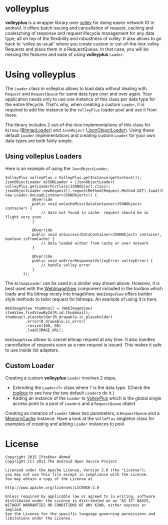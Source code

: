 # volleyplus
**volleyplus** is a wrapper library over [volley](https://android.googlesource.com/platform/frameworks/volley/) for doing easier network IO in android. It offers batch issuing and cancellation 
of request, caching and coalesching of response and request lifecycle management for any data type; all on top of the flexibility and robustness of volley.
It also allows to go back to 'volley as usual' where you create custom or out-of-the-box volley Requests and place them in a RequestQueue. 
In that case, you will be missing the features and ease of using **volleyplus** `Loader`.
# Using volleyplus
The `Loader` class in volleplus allows to load data without dealing with `Request` and `RequestQueue` for same data type over and over again. 
Your application needs only to use one instance of this class per data type for the entire lifecycle. That's why, when creating a custom `Loader`, 
it is required to add the instance to the `VolleyPlus` loader pool and use it from there.

The library includes 2 out-of-the-box implementations of this class for `Bitmap`
([BitmapLoader](https://github.com/iftekhar-ahmed/volleyplus/blob/master/library/src/main/java/com/iftekhar/volleyplus/toolbox/BitmapLoader.java)) and
 `JsonObject`
([JsonObjectLoader](https://github.com/iftekhar-ahmed/volleyplus/blob/master/library/src/main/java/com/iftekhar/volleyplus/toolbox/JsonObjectLoader.java)).
Using these default `Loader` implementations and creating custom `Loader` for your own data types are both fairly simple. 
## Using volleplus Loaders
Here is an example of using the `JsonObjectLoader`,
```
VolleyPlus volleyPlus = VolleyPlus.getInstance(getContext());
JsonObjectLoader mJSONLoader = (JsonObjectLoader) volleyPlus.getLoaderForClass(JSONObject.class);
jsonObjectLoader.newRequest().requestMethod(Request.Method.GET).load(JSON_URL, new Loader.OnLoadListener<JSONObject>() {
            @Override
            public void onCacheMiss(DataContainer<JSONObject> container) {
                // data not found in cache. request should be in flight very soon.
            }

            @Override
            public void onSuccess(DataContainer<JSONObject> container, boolean isFromCache) {
                // data loaded either from cache or over network
            }

            @Override
            public void onErrorResponse(VolleyError volleyError) {
                // handle volley error
            }
        });
```
The `BitmapLoader` can be used in a similar way shown above. However, it is best used with the 
[WebImageView](https://github.com/iftekhar-ahmed/volleyplus/blob/master/library/src/main/java/com/iftekhar/volleyplus/toolbox/WebImageView.java)
component included in the toolbox which loads and fits bitmap nicely into ImageView. `WebImageView` offers builder style methods to tailor request for bitmaps. An example of using it is here,
```
WebImageView thumbnail = (WebImageView) itemView.findViewById(R.id.thumbnail);
thumbnail.placeholder(R.drawable.ic_placeholder)
         .error(R.drawable.ic_error)
         .resize(100, 80)
         .load(IMAGE_URL);
```
`WebImageView` allows to cancel bitmap request at any time. It also handles cancellation of requests soon as a new request is issued. This makes it safe to use inside list adapters.
## Custom Loader
Creating a custom **volleyplus** `Loader` involves 2 steps,
* Extending the `Loader<T>` class where `T` is the data type. (Check the [toolbox](https://github.com/iftekhar-ahmed/volleyplus/tree/master/library/src/main/java/com/iftekhar/volleyplus/toolbox) to see how the two default `Loader`s do it.)
* Adding an instance of the `Loader` to [VolleyPlus](https://github.com/iftekhar-ahmed/volleyplus/blob/master/library/src/main/java/com/iftekhar/volleyplus/VolleyPlus.java)
which is the global single access point to a pool of `Loader`s and a `RequestQueue` object

Creating an instance of `Loader` takes two parameters, a `RequestQueue` and a [MemoryCache](https://github.com/iftekhar-ahmed/volleyplus/blob/master/library/src/main/java/com/iftekhar/volleyplus/MemoryCache.java) 
instance. Have a look at the `VollePlus` singleton class for examples of creating and adding `Loader` instances to pool.
# License
```
Copyright 2015 Iftekhar Ahmed
Copyright (C) 2011 The Android Open Source Project

Licensed under the Apache License, Version 2.0 (the "License");
you may not use this file except in compliance with the License.
You may obtain a copy of the License at

http://www.apache.org/licenses/LICENSE-2.0

Unless required by applicable law or agreed to in writing, software
distributed under the License is distributed on an "AS IS" BASIS,
WITHOUT WARRANTIES OR CONDITIONS OF ANY KIND, either express or implied.
See the License for the specific language governing permissions and
limitations under the License.
```

